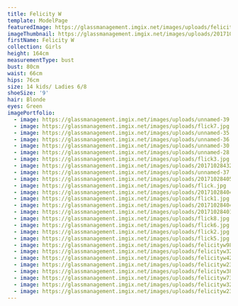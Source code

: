 ```yaml
---
title: Felicity W
template: ModelPage
featuredImage: https://glassmanagement.imgix.net/images/uploads/felicitybanner23398923.jpg
imageThumbnail: https://glassmanagement.imgix.net/images/uploads/201710284006_preview.jpg
firstName: Felicity W
collection: Girls
height: 164cm
measurementType: bust
bust: 80cm
waist: 66cm
hips: 76cm
size: 14 kids/ Ladies 6/8
shoeSize: '9'
hair: Blonde
eyes: Green
imagePortfolio:
  - image: https://glassmanagement.imgix.net/images/uploads/unnamed-39.jpg
  - image: https://glassmanagement.imgix.net/images/uploads/flick7.jpg
  - image: https://glassmanagement.imgix.net/images/uploads/unnamed-35.jpg
  - image: https://glassmanagement.imgix.net/images/uploads/unnamed-36.jpg
  - image: https://glassmanagement.imgix.net/images/uploads/unnamed-30.jpg
  - image: https://glassmanagement.imgix.net/images/uploads/unnamed-28.jpg
  - image: https://glassmanagement.imgix.net/images/uploads/flick3.jpg
  - image: https://glassmanagement.imgix.net/images/uploads/201710284327.jpg
  - image: https://glassmanagement.imgix.net/images/uploads/unnamed-37.jpg
  - image: https://glassmanagement.imgix.net/images/uploads/201710284052_preview.jpg
  - image: https://glassmanagement.imgix.net/images/uploads/flick.jpg
  - image: https://glassmanagement.imgix.net/images/uploads/201710284049_preview.jpg
  - image: https://glassmanagement.imgix.net/images/uploads/flick1.jpg
  - image: https://glassmanagement.imgix.net/images/uploads/201710284042_preview.jpg
  - image: https://glassmanagement.imgix.net/images/uploads/201710284018_preview.jpg
  - image: https://glassmanagement.imgix.net/images/uploads/flick8.jpg
  - image: https://glassmanagement.imgix.net/images/uploads/flick6.jpg
  - image: https://glassmanagement.imgix.net/images/uploads/flick2.jpg
  - image: https://glassmanagement.imgix.net/images/uploads/flick5.jpg
  - image: https://glassmanagement.imgix.net/images/uploads/felicityw982304.jpg
  - image: https://glassmanagement.imgix.net/images/uploads/felicityw32u4.jpg
  - image: https://glassmanagement.imgix.net/images/uploads/felicityw42098.jpg
  - image: https://glassmanagement.imgix.net/images/uploads/felicityw234879.jpg
  - image: https://glassmanagement.imgix.net/images/uploads/felicityw38u242.jpg
  - image: https://glassmanagement.imgix.net/images/uploads/felicityw73842.jpg
  - image: https://glassmanagement.imgix.net/images/uploads/felicityw3248.jpg
  - image: https://glassmanagement.imgix.net/images/uploads/felicityw23784.jpg
---
```


